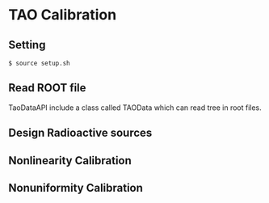 # **TAO Calibration**
## **Setting**
```shell
$ source setup.sh
```
## **Read ROOT file**
TaoDataAPI include a class called TAOData which can read tree in root files.

## **Design Radioactive sources**

## **Nonlinearity Calibration**

## **Nonuniformity Calibration**